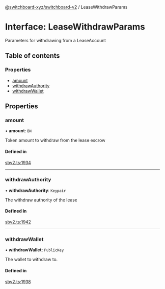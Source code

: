 [@switchboard-xyz/switchboard-v2](/api/switchboardv2-api) / LeaseWithdrawParams

# Interface: LeaseWithdrawParams

Parameters for withdrawing from a LeaseAccount

## Table of contents

### Properties

- [amount](LeaseWithdrawParams.md#amount)
- [withdrawAuthority](LeaseWithdrawParams.md#withdrawauthority)
- [withdrawWallet](LeaseWithdrawParams.md#withdrawwallet)

## Properties

### amount

• **amount**: `BN`

Token amount to withdraw from the lease escrow

#### Defined in

[sbv2.ts:1934](https://github.com/switchboard-xyz/switchboardv2-api/blob/dad46fc4/src/sbv2.ts#L1934)

---

### withdrawAuthority

• **withdrawAuthority**: `Keypair`

The withdraw authority of the lease

#### Defined in

[sbv2.ts:1942](https://github.com/switchboard-xyz/switchboardv2-api/blob/dad46fc4/src/sbv2.ts#L1942)

---

### withdrawWallet

• **withdrawWallet**: `PublicKey`

The wallet to withdraw to.

#### Defined in

[sbv2.ts:1938](https://github.com/switchboard-xyz/switchboardv2-api/blob/dad46fc4/src/sbv2.ts#L1938)
